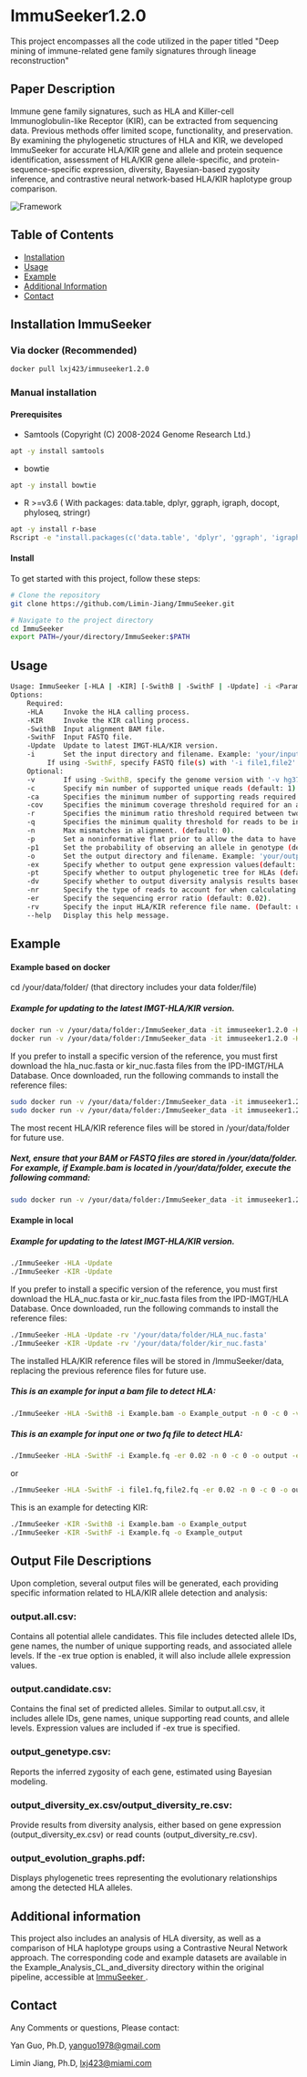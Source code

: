 # ImmuSeeker1.2.0
This project encompasses all the code utilized in the paper titled "Deep mining of immune-related gene family signatures through lineage reconstruction"

## Paper Description
Immune gene family signatures, such as HLA and Killer-cell Immunoglobulin-like Receptor (KIR), can be extracted from sequencing data. Previous methods offer limited scope, functionality, and preservation. By examining the phylogenetic structures of HLA and KIR, we developed ImmuSeeker for accurate HLA/KIR gene and allele and protein sequence identification, assessment of HLA/KIR gene allele-specific, and protein-sequence-specific expression, diversity, Bayesian-based zygosity inference, and contrastive neural network-based HLA/KIR haplotype group comparison. 

![Framework](https://github.com/Limin-Jiang/HLA_autoimmune/blob/main/Figure.JPG)


## Table of Contents

- [Installation](#installation)
- [Usage](#usage)
- [Example](#Example)
- [Additional Information](#Additional)
- [Contact](#contact)

## Installation ImmuSeeker

### Via docker (Recommended)

```bash
docker pull lxj423/immuseeker1.2.0
```

### Manual installation

####  Prerequisites

- Samtools (Copyright (C) 2008-2024 Genome Research Ltd.)
```bash
apt -y install samtools
```

- bowtie

```bash
apt -y install bowtie
```

- R  >=v3.6 ( With packages: data.table, dplyr, ggraph, igraph, docopt, phyloseq, stringr)
```bash
apt -y install r-base
Rscript -e "install.packages(c('data.table', 'dplyr', 'ggraph', 'igraph', 'docopt','stringr','Biostrings','phyloseq'), repos='https://cran.r-project.org')"
```

####  Install
To get started with this project, follow these steps:

```bash
# Clone the repository
git clone https://github.com/Limin-Jiang/ImmuSeeker.git

# Navigate to the project directory
cd ImmuSeeker
export PATH=/your/directory/ImmuSeeker:$PATH
```



## Usage

```bash
Usage: ImmuSeeker [-HLA | -KIR] [-SwithB | -SwithF | -Update] -i <Parameter1> -v <Parameter2> -c <Parameter3> -n <Parameter4>  -p <Parameter5> -p1 <Parameter6> -o <Parameter7>  -er <Parameter8> -ex <Parameter9> -pt <Parameter10> -dv <Parameter11> -nr <Parameter12> -ca <Parameter13> -cov <Parameter14> -r <Parameter15> -q <Parameter16> -rv <Parameter17>
Options:
    Required:
	-HLA     Invoke the HLA calling process.
	-KIR     Invoke the KIR calling process.
	-SwithB  Input alignment BAM file.
	-SwithF  Input FASTQ file.
	-Update  Update to latest IMGT-HLA/KIR version.
	-i       Set the input directory and filename. Example: 'your/input/directory/inputfile.bam'.
		 If using -SwithF, specify FASTQ file(s) with '-i file1,file2' (two files) or '-i file' (one file).
    Optional:
	-v       If using -SwithB, specify the genome version with '-v hg37' or '-v hg38'.
	-c       Specify min number of supported unique reads (default: 1).
	-ca      Specifies the minimum number of supporting reads required for each allele to be considered (default: 100).
	-cov     Specifies the minimum coverage threshold required for an allele to be retained (default: 98%).
	-r       Specifies the minimum ratio threshold required between two alleles for both to be retained (default: 50%).
	-q       Specifies the minimum quality threshold for reads to be included in the analysis (default: 30).
	-n       Max mismatches in alignment. (default: 0).
	-p       Set a noninformative flat prior to allow the data to have a strong influence on the posterior distribution. (default: -p '(1/3,1/3,1/3)').
	-p1      Set the probability of observing an allele in genotype (default: 1/2).
	-o       Set the output directory and filename. Example: 'your/output/directory/outfile'.
	-ex      Specify whether to output gene expression values(default: -ex false).
	-pt      Specify whether to output phylogenetic tree for HLAs (default: false).
	-dv      Specify whether to output diversity analysis results based on the number of unique reads ('dvr') or gene expression ('dve'). (default:  false).
	-nr      Specify the type of reads to account for when calculating gene expression. Choose between HLA reads ('HLAn') or total reads ('Totaln'). Calculating using total reads requires more time. (default: 'HLAn').
	-er      Specify the sequencing error ratio (default: 0.02).
	-rv      Specify the input HLA/KIR reference file name. (Default: uses the latest available version).
	--help   Display this help message.
```
## Example

#### Example based on docker

cd /your/data/folder/ (that directory includes your data folder/file)
##### Example for updating to the latest IMGT-HLA/KIR version.
```bash
docker run -v /your/data/folder:/ImmuSeeker_data -it immuseeker1.2.0 -KIR -Update 
docker run -v /your/data/folder:/ImmuSeeker_data -it immuseeker1.2.0 -HLA -Update
```
If you prefer to install a specific version of the reference, you must first download the hla_nuc.fasta or kir_nuc.fasta files from the IPD-IMGT/HLA Database. Once downloaded, run the following commands to install the reference files:
```bash
sudo docker run -v /your/data/folder:/ImmuSeeker_data -it immuseeker1.2.0 -KIR -Update -rv ../ImmuSeeker_data/kirla_nuc.fasta
sudo docker run -v /your/data/folder:/ImmuSeeker_data -it immuseeker1.2.0 -HLA -Update -rv ../ImmuSeeker_data/hla_nuc.fasta
```
The most recent HLA/KIR reference files will be stored in /your/data/folder for future use.

##### Next, ensure that your BAM or FASTQ files are stored in /your/data/folder. For example, if Example.bam is located in /your/data/folder, execute the following command:
```bash
sudo docker run -v /your/data/folder:/ImmuSeeker_data -it immuseeker1.2.0 -HLA -SwithB -i bamfile.bam -ca 40  -cov 95 -ex true -pt true -dv dve -q 30
```


#### Example in local

##### Example for updating to the latest IMGT-HLA/KIR version.
```bash
./ImmuSeeker -HLA -Update 
./ImmuSeeker -KIR -Update
```
If you prefer to install a specific version of the reference, you must first download the HLA_nuc.fasta or kir_nuc.fasta files from the IPD-IMGT/HLA Database. Once downloaded, run the following commands to install the reference files:

```bash
./ImmuSeeker -HLA -Update -rv '/your/data/folder/HLA_nuc.fasta'
./ImmuSeeker -KIR -Update -rv '/your/data/folder/kir_nuc.fasta'
```
The installed HLA/KIR reference files will be stored in /ImmuSeeker/data, replacing the previous reference files for future use.

##### This is an example for input a bam file to detect HLA:
```bash
./ImmuSeeker -HLA -SwithB -i Example.bam -o Example_output -n 0 -c 0 -v hg38 -cov 90 -q 20
```

##### This is an example for input one or two fq file to detect HLA:
```bash
./ImmuSeeker -HLA -SwithF -i Example.fq -er 0.02 -n 0 -c 0 -o output -ex true -dv dve -pt true
```

or

```bash
./ImmuSeeker -HLA -SwithF -i file1.fq,file2.fq -er 0.02 -n 0 -c 0 -o output -ex true
```

This is an example for detecting KIR:
```bash
./ImmuSeeker -KIR -SwithB -i Example.bam -o Example_output
./ImmuSeeker -KIR -SwithF -i Example.fq -o Example_output
```


## Output File Descriptions

Upon completion, several output files will be generated, each providing specific information related to HLA/KIR allele detection and analysis:

### output.all.csv: 

Contains all potential allele candidates. This file includes detected allele IDs, gene names, the number of unique supporting reads, and associated allele levels. If the -ex true option is enabled, it will also include allele expression values.

### output.candidate.csv: 

Contains the final set of predicted alleles. Similar to output.all.csv, it includes allele IDs, gene names, unique supporting read counts, and allele levels. Expression values are included if -ex true is specified.

### output_genetype.csv: 

Reports the inferred zygosity of each gene, estimated using Bayesian modeling.


### output_diversity_ex.csv/output_diversity_re.csv: 

Provide results from diversity analysis, either based on gene expression (output_diversity_ex.csv) or read counts (output_diversity_re.csv).

### output_evolution_graphs.pdf: 

Displays phylogenetic trees representing the evolutionary relationships among the detected HLA alleles.


## Additional information

This project also includes an analysis of HLA diversity, as well as a comparison of HLA haplotype groups using a Contrastive Neural Network approach. The corresponding code and example datasets are available in the Example_Analysis_CL_and_diversity directory within the original pipeline, accessible at <a href="https://github.com/Limin-Jiang/ImmuSeeker">ImmuSeeker </a>.


## Contact

Any Comments or questions, Please contact:

Yan Guo, Ph.D, yanguo1978@gmail.com

Limin Jiang, Ph.D, lxj423@miami.com

